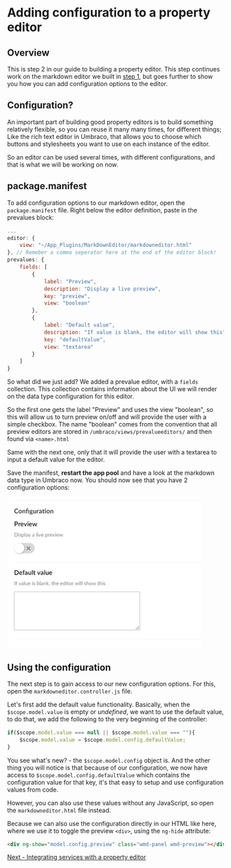 # Adding configuration to a property editor

## Overview
This is step 2 in our guide to building a property editor. This step continues work on the markdown editor we built in [step 1](./), but goes further to show you how you can add configuration options to the editor.


## Configuration?
An important part of building good property editors is to build something relatively flexible, so you can reuse it many many times, for different things; Like the rich text editor in Umbraco, that allows you to choose which buttons and stylesheets you want to use on each instance of the editor.

So an editor can be used several times, with different configurations, and that is what we will be working on now.

## package.manifest
To add configuration options to our markdown editor, open the `package.manifest` file. Right below the editor definition, paste in the prevalues block:

```javascript
...
editor: {
	view: "~/App_Plugins/MarkDownEditor/markdowneditor.html"
}, // Remeber a comma seperator here at the end of the editor block!
prevalues: {
	fields: [
		{
			label: "Preview",
			description: "Display a live preview",
			key: "preview",
			view: "boolean"
		},
		{
			label: "Default value",
			description: "If value is blank, the editor will show this",
			key: "defaultValue",
			view: "textarea"
		}
	]
}
```

So what did we just add? We added a prevalue editor, with a `fields` collection. This collection contains information about the UI we will render on the data type configuration for this editor.

So the first one gets the label "Preview" and uses the view "boolean", so this will allow us to turn preview on/off and will provide the user with a simple checkbox. The name "boolean" comes from the convention that all preview editors are stored in `/umbraco/views/prevalueeditors/` and then found via `<name>.html`

Same with the next one, only that it will provide the user with a textarea to input a default value for the editor.

Save the manifest, **restart the app pool** and have a look at the markdown data type in Umbraco now. You should now see that you have 2 configuration options:

![An example of how the configuration will look](images/editor-config.png)

## Using the configuration
The next step is to gain access to our new configuration options. For this, open the `markdowneditor.controller.js` file.

Let's first add the default value functionality. Basically, when the `$scope.model.value` is empty or *undefined*, we want to use the default value, to do that, we add the following to the very beginning of the controller:

```javascript
if($scope.model.value === null || $scope.model.value === ""){
	$scope.model.value = $scope.model.config.defaultValue;
}
```

You see what's new? - the `$scope.model.config` object is. And the other thing you will notice is that because of our configuration, we now have access to `$scope.model.config.defaultValue` which contains the configuration value for that key, it's that easy to setup and use configuration values from code.

However, you can also use these values without any JavaScript, so open the `markdowneditor.html` file instead.

Because we can also use the configuration directly in our HTML like here, where we use it to toggle the preview `<div>`, using the `ng-hide` attribute:

```html
<div ng-show="model.config.preview" class="wmd-panel wmd-preview"></div>
```

[Next - Integrating services with a property editor](part-3.md)
